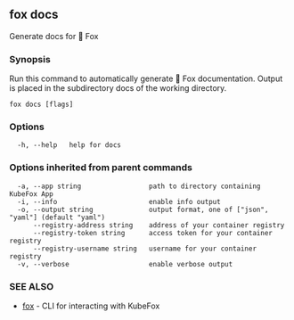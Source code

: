 ## fox docs

Generate docs for 🦊 Fox

### Synopsis

Run this command to automatically generate 🦊 Fox documentation. Output is 
placed in the subdirectory docs of the working directory.

```
fox docs [flags]
```

### Options

```
  -h, --help   help for docs
```

### Options inherited from parent commands

```
  -a, --app string                 path to directory containing KubeFox App
  -i, --info                       enable info output
  -o, --output string              output format, one of ["json", "yaml"] (default "yaml")
      --registry-address string    address of your container registry
      --registry-token string      access token for your container registry
      --registry-username string   username for your container registry
  -v, --verbose                    enable verbose output
```

### SEE ALSO

* [fox](fox.md)	 - CLI for interacting with KubeFox


